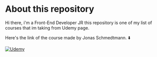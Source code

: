 # About this repository

Hi there, i'm a Front-End Developer JR this repository is one of my list of courses that im taking
from Udemy page.

Here's the link of the course made by Jonas Schmedtmann. :arrow_down:

[![Udemy](https://res.cloudinary.com/jesus0311/image/upload/v1597008795/TypeScript%20Udemy/udemy_kuvv26.png)](https://www.udemy.com/course/the-complete-javascript-course/)
